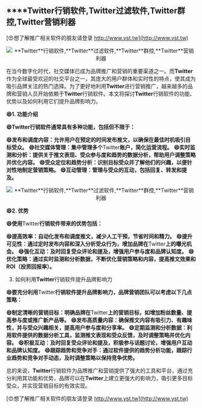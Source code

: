 ## ****Twitter**行销软件,**Twitter**过滤软件,**Twitter**群控,**Twitter**营销利器**

[😍想了解推广相关软件的朋友请登录 http://www.vst.tw](http://www.vst.tw)

 <center><img src="https://vst.tw/MP4/tuiguang/png/2.png" alt="**Twitter**行销软件,**Twitter**过滤软件,**Twitter**群控,**Twitter**营销利器"></center>

在当今数字化时代，社交媒体已成为品牌推广和营销的重要渠道之一。而**Twitter**作为全球最受欢迎的社交平台之一，其庞大的用户群体和实时性的特点，使其成为吸引品牌关注的热门选择。为了更好地利用**Twitter**进行营销推广，越来越多的品牌和营销人员开始依赖于**Twitter**行销软件。本文将探讨**Twitter**行销软件的功能、优势以及如何利用它们提升品牌影响力。

**😄1. 功能介绍**

**😄**Twitter**行销软件通常具有多种功能，包括但不限于：**

**😄发布和调度内容：允许用户在预定的时间发布推文，以确保在最佳时机吸引目标受众。**
**😄社交媒体管理：集中管理多个**Twitter**账户，简化运营流程。**
**😄实时监测和分析：提供关于推文表现、受众参与度和趋势的数据分析，帮助用户调整策略并优化内容。**
**😄受众定位和趋势分析：识别目标受众并了解他们的兴趣，以便针对性地制定营销策略。**
**😄互动管理：管理与受众的互动，包括回复、转发和提及。**

 <center><img src="https://vst.tw/MP4/tuiguang/png/6.png" alt="**Twitter**行销软件,**Twitter**过滤软件,**Twitter**群控,**Twitter**营销利器"></center>

**😄2. 优势**

**😄使用**Twitter**行销软件带来的优势包括：**

**😄提高效率：自动化发布和调度推文，减少人工干预，节省时间和精力。**
**😄提升可见性：通过定时发布内容和深入分析受众行为，增加品牌在**Twitter**上的曝光机会。**
**😄强化互动：及时回复受众评论和提及，增强用户参与度和品牌认知度。**
**😄优化策略：通过实时监测和分析数据，不断优化营销策略和内容，提高推文效果和ROI（投资回报率）。**

3. 如何利用**Twitter**行销软件提升品牌影响力

**😄要充分利用**Twitter**行销软件提升品牌影响力，品牌营销团队可以考虑以下几点策略：**

**😄制定清晰的营销目标：明确品牌在**Twitter**上的营销目标，如增加粉丝数量、提高参与度或推广新产品等。**
**😄发布高质量内容：确保推文内容有吸引力、有趣味性，并与受众兴趣相关，提高用户参与度和分享率。**
**😄定期监测和分析数据：利用软件提供的数据分析工具，监测推文表现和受众反馈，及时调整策略并优化内容。**
**😄积极互动：及时回复受众评论和提及，积极参与话题讨论，增强用户互动和品牌认知度。**
**😄跟踪趋势和竞争对手：通过软件提供的趋势分析功能，跟踪行业趋势和竞争对手动态，及时调整策略以保持竞争优势。**

总的来说，**Twitter**行销软件为品牌推广和营销提供了强大的工具和平台，通过充分利用其功能和优势，品牌可以在**Twitter**上建立更强大的影响力，吸引更多目标受众，并实现营销目标的有效实现。

[😍想了解推广相关软件的朋友请登录 http://www.vst.tw](http://www.vst.tw)



